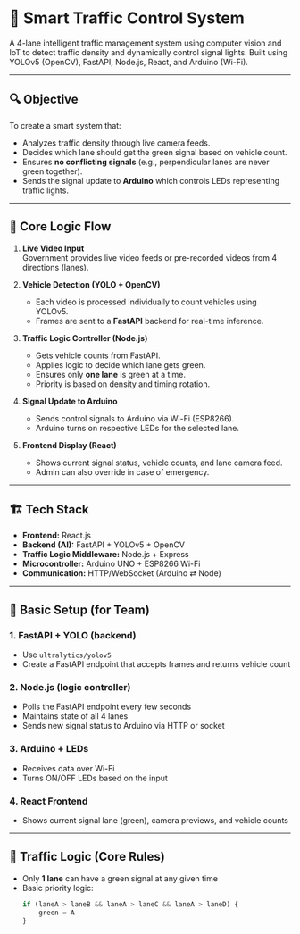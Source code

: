 # 🚦 Smart Traffic Control System

A 4-lane intelligent traffic management system using computer vision and IoT to detect traffic density and dynamically control signal lights. Built using YOLOv5 (OpenCV), FastAPI, Node.js, React, and Arduino (Wi-Fi).

---

## 🔍 Objective

To create a smart system that:
- Analyzes traffic density through live camera feeds.
- Decides which lane should get the green signal based on vehicle count.
- Ensures **no conflicting signals** (e.g., perpendicular lanes are never green together).
- Sends the signal update to **Arduino** which controls LEDs representing traffic lights.

---

## 🧠 Core Logic Flow

1. **Live Video Input**  
   Government provides live video feeds or pre-recorded videos from 4 directions (lanes).

2. **Vehicle Detection (YOLO + OpenCV)**  
   - Each video is processed individually to count vehicles using YOLOv5.
   - Frames are sent to a **FastAPI** backend for real-time inference.

3. **Traffic Logic Controller (Node.js)**  
   - Gets vehicle counts from FastAPI.
   - Applies logic to decide which lane gets green.
   - Ensures only **one lane** is green at a time.
   - Priority is based on density and timing rotation.

4. **Signal Update to Arduino**  
   - Sends control signals to Arduino via Wi-Fi (ESP8266).
   - Arduino turns on respective LEDs for the selected lane.

5. **Frontend Display (React)**  
   - Shows current signal status, vehicle counts, and lane camera feed.
   - Admin can also override in case of emergency.

---

## 🏗️ Tech Stack

- **Frontend:** React.js
- **Backend (AI):** FastAPI + YOLOv5 + OpenCV
- **Traffic Logic Middleware:** Node.js + Express
- **Microcontroller:** Arduino UNO + ESP8266 Wi-Fi
- **Communication:** HTTP/WebSocket (Arduino ⇄ Node)

---

## 🔧 Basic Setup (for Team)

### 1. FastAPI + YOLO (backend)
- Use `ultralytics/yolov5`
- Create a FastAPI endpoint that accepts frames and returns vehicle count

### 2. Node.js (logic controller)
- Polls the FastAPI endpoint every few seconds
- Maintains state of all 4 lanes
- Sends new signal status to Arduino via HTTP or socket

### 3. Arduino + LEDs
- Receives data over Wi-Fi
- Turns ON/OFF LEDs based on the input

### 4. React Frontend
- Shows current signal lane (green), camera previews, and vehicle counts

---

## 🔁 Traffic Logic (Core Rules)

- Only **1 lane** can have a green signal at any given time
- Basic priority logic:
  ```js
  if (laneA > laneB && laneA > laneC && laneA > laneD) {
      green = A
  }
